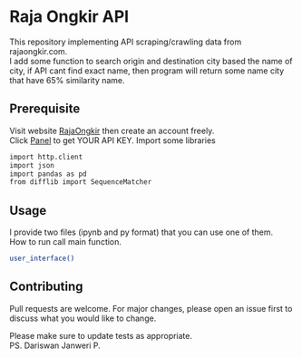# Raja Ongkir API  
This repository implementing API scraping/crawling data from rajaongkir.com.  
I add some function to search origin and destination city based the name of city, if API cant find exact name, then program will return some name city that have 65% similarity name.  

## Prerequisite
Visit website [RajaOngkir](https://rajaongkir.com) then create an account freely.  
Click [Panel](https://rajaongkir.com/akun/panel) to get YOUR API KEY.
Import some libraries
```bash
import http.client
import json
import pandas as pd
from difflib import SequenceMatcher
```

## Usage
I provide two files (ipynb and py format) that you can use one of them.  
How to run call main function.
```bash
user_interface()
```

## Contributing
Pull requests are welcome. For major changes, please open an issue first to discuss what you would like to change.

Please make sure to update tests as appropriate.  
PS. Dariswan Janweri P.

